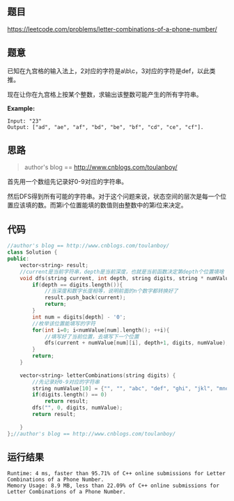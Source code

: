 ## 题目

<https://leetcode.com/problems/letter-combinations-of-a-phone-number/>

## 题意

已知在九宫格的输入法上，2对应的字符是a\b\c，3对应的字符是def，以此类推。

现在让你在九宫格上按某个整数，求输出该整数可能产生的所有字符串。

**Example:**

```
Input: "23"
Output: ["ad", "ae", "af", "bd", "be", "bf", "cd", "ce", "cf"].
```

## 思路

>  author's blog == http://www.cnblogs.com/toulanboy/

首先用一个数组先记录好0-9对应的字符串。

然后DFS得到所有可能的字符串。对于这个问题来说，状态空间的层次是每一个位置应该填的数。而第i个位置能填的数值则由整数中的第i位来决定。

## 代码

```c++
//author's blog == http://www.cnblogs.com/toulanboy/
class Solution {
public:
    vector<string> result;
    //current是当前字符串，depth是当前深度，也就是当前函数决定第depth个位置填啥
    void dfs(string current, int depth, string digits, string * numValue){
        if(depth == digits.length()){
            //当深度和数字长度相等，说明前面的n个数字都转换好了
            result.push_back(current);
            return;
        }
        int num = digits[depth] - '0';
        //枚举该位置能填写的字符
        for(int i=0; i<numValue[num].length(); ++i){
            //填写好了当前位置，去填写下一个位置
            dfs(current + numValue[num][i], depth+1, digits, numValue);
        }
        return;
    }
    
    vector<string> letterCombinations(string digits) {
        //先记录好0-9对应的字符串
        string numValue[10] = {"", "", "abc", "def", "ghi", "jkl", "mno", "pqrs", "tuv", "wxyz"};
        if(digits.length() == 0)
            return result;
        dfs("", 0, digits, numValue);
        return result;
        
    }
};//author's blog == http://www.cnblogs.com/toulanboy/
```


## 运行结果

```
Runtime: 4 ms, faster than 95.71% of C++ online submissions for Letter Combinations of a Phone Number.
Memory Usage: 8.9 MB, less than 22.09% of C++ online submissions for Letter Combinations of a Phone Number.
```